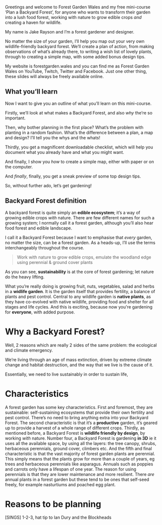 Greetings and welcome to Forest Garden Wales and my free mini-course ‘Plan a Backyard Forest’, for anyone who wants to transform their garden into a lush food forest, working with nature to grow edible crops _and_ creating a haven for wildlife.

My name is Jake Rayson and I’m a forest gardener and designer.

No matter the size of your garden, I’ll help you map out your very own wildlife-friendly backyard forest. We’ll create a plan of action, from making observations of what’s already there, to writing a wish list of lovely plants, through to creating a simple map, with some added bonus design tips.

My website is forestgarden.wales and you can find me as Forest Garden Wales on YouTube, Twitch, Twitter and Facebook. Just one other thing, these slides will always be freely available online.

## What you’ll learn

Now I want to give you an outline of what you’ll learn on this mini-course. 

Firstly, we’ll look at what makes a Backyard Forest, and also _why_ the’re so important.

Then, why bother planning in the first place? What’s the problem with planting in a random fashion. What’s the difference between a plan, a map and design? I’ll tell you the whys and the whats!

Thirdly, you get a magnificent downloadable checklist, which will help you document what you already have and what you might want.

And finally, I show you _how_ to create a simple map, either with paper or on the computer.

And _finally_, finally, you get a sneak preview of some top design tips.

So, without further ado, let’s get gardening!

## Backyard Forest definition

A backyard forest is quite simply an **edible ecosystem**; it’s a way of growing edible crops _with_ nature. There are few different names for such a growing system; I normally call it a forest garden, although you’ll also hear food forest and edible landscape. 

I call it a Backyard Forest because I want to emphasise that _every_ garden, no matter the size, can be a forest garden. As a heads-up, I’ll use the terms interchangeably throughout the course.

> Work with nature to grow edible crops,
> emulate the woodland edge using
> perennial & ground cover plants

As you can see, **sustainability** is at the core of forest gardening; let nature do the heavy lifting.

What you’re really doing is growing fruit, nuts, vegetables, salad and herbs in a **widlife garden**. It is the garden itself that provides fertility, a balance of plants and pest control. Central to any wildlife garden is **native plants**, as they have co-evolved with native wildlife, providing food and shelter for all stages and life cycles. And this is exciting, because now you're gardening for **everyone**, with added purpose.

# Why a Backyard Forest?

Well, 2 reasons which are really 2 sides of the same problem: the ecological and climate emergency.

We’re living through an age of mass extinction, driven by extreme climate change and habitat destruction, and the way that we live is the cause of it.

Essentially, we need to live sustainably in order to sustain life, 

# Characteristics

A forest garden has some key characteristics. First and foremost, they are sustainable: self-sustaining ecosystems that provide their own fertility and pest control. There’s no need to bring anything extra into your Backyard Forest. The second characteristic is that it’s a **productive** garden, it’s geared up to provide a harvest of a whole range of different crops. Thirdly, as mentioned before, a Backyard Forest is **wildlife friendly by design**, by working _with_ nature. Number four, a Backyard Forest is gardening **in 3D** ie it uses all the available space, by using all the layers: the tree canopy, shrubs, herbaceous perennials, ground cover, climbers etc. And the fifth and final characteristic is that the vast majority of forest garden plants are perennial. This simply means that the plants grow for more than a couple of years, eg trees and herbaceous perennials like asparagus. Annuals such as poppies and carrots only have a lifespan of one year. The reason for using perennials is that they are lower maintenance and more resilient. There _are_ annual plants in a forest garden but these tend to be ones that self-seed freely, for example nasturtiums and poached egg plant.

# Reasons to be planning

[SINGS] 1-2-3, hat tip to Ian Dury and the Blockheads
